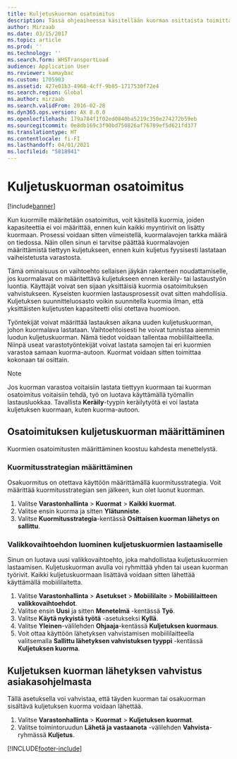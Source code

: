 ```yaml
---
title: Kuljetuskuorman osatoimitus
description: Tässä ohjeaiheessa käsitellään kuorman osittaista toimittamista ja kuormituksen kapasiteettisuunnittelun lykkäämistä.
author: Mirzaab
ms.date: 03/15/2017
ms.topic: article
ms.prod: ''
ms.technology: ''
ms.search.form: WHSTransportLoad
audience: Application User
ms.reviewer: kamaybac
ms.custom: 1705903
ms.assetid: 427e01b3-4968-4cff-9b85-1717530f72e4
ms.search.region: Global
ms.author: mirzaab
ms.search.validFrom: 2016-02-28
ms.dyn365.ops.version: AX 8.0.0
ms.openlocfilehash: 179a784f1f02ed0840ba5219c350e274272b59eb
ms.sourcegitcommit: 0e8db169c3f90bd750826af76709ef5d621fd377
ms.translationtype: HT
ms.contentlocale: fi-FI
ms.lasthandoff: 04/01/2021
ms.locfileid: "5818941"
---
```

# <a name="partial-shipment-of-a-transport-load"></a>Kuljetuskuorman osatoimitus

[!include[banner](../includes/banner.md)]

Kun kuormille määritetään osatoimitus, voit käsitellä kuormia, joiden kapasiteettia ei voi määrittää, ennen kuin kaikki myyntirivit on lisätty kuormaan. Prosessi voidaan sitten viimeistellä, kuormalavojen tarkka määrä on tiedossa. Näin ollen sinun ei tarvitse päättää kuormalavojen määrittämistä tiettyyn kuljetukseen, ennen kuin kuljetus fyysisesti lastataan vaiheistetusta varastosta.

Tämä ominaisuus on vaihtoehto sellaisen jäykän rakenteen noudattamiselle, jos kuormalavat on määritettävä kuljetukseen ennen keräily- tai lastaustyön luontia. Käyttäjät voivat sen sijaan yksittäisiä kuormia osatoimituksen vahvistukseen. Kyseisten kuormien lastausprosessit ovat sitten mahdollisia. Kuljetuksen suunnitteluosasto voikin suunnitella kuormia ilman, että yksittäisten kuljetusten kapasiteetti olisi otettava huomioon.

Työntekijät voivat määrittää lastauksen aikana uuden kuljetuskuorman, johon kuormalava lastataan. Vaihtoehtoisesti he voivat tunnistaa aiemmin luodun kuljetuskuorman. Nämä tiedot voidaan tallentaa mobiililaitteella. Niinpä useat varastotyöntekijät voivat lastata samojen tai eri kuormien varastoa samaan kuorma-autoon. Kuormat voidaan sitten toimittaa kokonaan tai osittain.

> [!NOTE] 
> Jos kuorman varastoa voitaisiin lastata tiettyyn kuormaan tai kuorman osatoimitus voitaisiin tehdä, työ on luotava käyttämällä työmallin lastausluokkaa. Tavallista **Keräily**-tyypin keräilytyötä ei voi lastata kuljetuksen kuormaan, kuten kuorma-autoon.

## <a name="set-up-transport-loads-for-partial-shipment"></a>Osatoimituksen kuljetuskuorman määrittäminen

Kuormien osatoimitusten määrittäminen koostuu kahdesta menettelystä.

### <a name="set-the-loading-strategy"></a>Kuormitusstrategian määrittäminen

Osakuormitus on otettava käyttöön määrittämällä kuormitusstrategia. Voit määrittää kuormitusstrategian sen jälkeen, kun olet luonut kuorman.

1. Valitse **Varastonhallinta** \> **Kuormat** \> **Kaikki kuormat**.
2. Valitse ensin kuorma ja sitten **Ylätunniste**.
3. Valitse **Kuormitusstrategia**-kentässä **Osittaisen kuorman lähetys on sallittu**.

### <a name="create-a-menu-item-for-loading-of-transport-loads"></a>Valikkovaihtoehdon luominen kuljetuskuormien lastaamiselle

Sinun on luotava uusi valikkovaihtoehto, joka mahdollistaa kuljetuskuormien lastaamisen. Kuljetuskuorman avulla voi ryhmittää yhden tai usean kuorman työrivit. Kaikki kuljetuskuormaan lisättävä voidaan sitten lähettää käyttämällä mobiililaitetta.

1. Valitse **Varastonhallinta** \> **Asetukset** \> **Mobiililaite** \> **Mobiililaitteen valikkovaihtoehdot**.
2. Valitse ensin **Uusi** ja sitten **Menetelmä** -kentässä **Työ**.
3. Valitse **Käytä nykyistä työtä** -asetukseksi **Kyllä**.
4. Valitse **Yleinen**-välilehden **Ohjaaja**-kentässä **Kuljetuksen kuormaus**.
5. Voit ottaa käyttöön lähetyksen vahvistamisen mobiililaitteella valitsemalla **Sallittu lähetyksen vahvistuksen tyyppi** -kentässä **Kuljetuksen kuorma**.

## <a name="confirm-shipment-of-a-transport-load-from-the-client"></a>Kuljetuksen kuorman lähetyksen vahvistus asiakasohjelmasta

Tällä asetuksella voi vahvistaa, että täyden kuorman tai osakuorman sisältävä kuljetuksen kuorma voidaan lähettää.

1. Valitse **Varastonhallinta** \> **Kuormat** \> **Kuljetuksen kuormat**.
2. Valitse toimintoruudun **Lähetä ja vastaanota** -välilehden **Vahvista**-ryhmässä **Kuljetus**.


[!INCLUDE[footer-include](../../includes/footer-banner.md)]